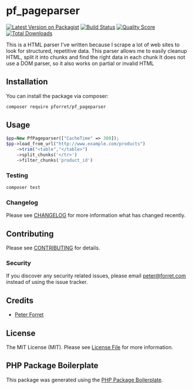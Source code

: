 # pf_pageparser

[![Latest Version on Packagist](https://img.shields.io/packagist/v/pforret/pf_pageparser.svg?style=flat-square)](https://packagist.org/packages/pforret/pf_pageparser)
[![Build Status](https://img.shields.io/travis/pforret/pf_pageparser/master.svg?style=flat-square)](https://travis-ci.org/pforret/pf_pageparser)
[![Quality Score](https://img.shields.io/scrutinizer/g/pforret/pf_pageparser.svg?style=flat-square)](https://scrutinizer-ci.com/g/pforret/pf_pageparser)
[![Total Downloads](https://img.shields.io/packagist/dt/pforret/pf_pageparser.svg?style=flat-square)](https://packagist.org/packages/pforret/pf_pageparser)

This is a HTML parser I've written because I scrape a lot of web sites to look for structured, repetitive data. 
This parser allows me to easily cleanup HTML, split it into chunks and find the right data in each chunk
It does not use a DOM parser, so it also works on partial or invalid HTML
## Installation

You can install the package via composer:

```bash
composer require pforret/pf_pageparser
```

## Usage

``` php
$pp=New PfPageparser(["CacheTime" => 300]);
$pp->load_from_url("http://www.example.com/products")
    ->trim("<table","</table>")
    ->split_chunks('</tr>')
    ->filter_chunks('product_id')
```

### Testing

``` bash
composer test
```

### Changelog

Please see [CHANGELOG](CHANGELOG.md) for more information what has changed recently.

## Contributing

Please see [CONTRIBUTING](CONTRIBUTING.md) for details.

### Security

If you discover any security related issues, please email peter@forret.com instead of using the issue tracker.

## Credits

- [Peter Forret](https://github.com/pforret)

## License

The MIT License (MIT). Please see [License File](LICENSE.md) for more information.

## PHP Package Boilerplate

This package was generated using the [PHP Package Boilerplate](https://laravelpackageboilerplate.com).
